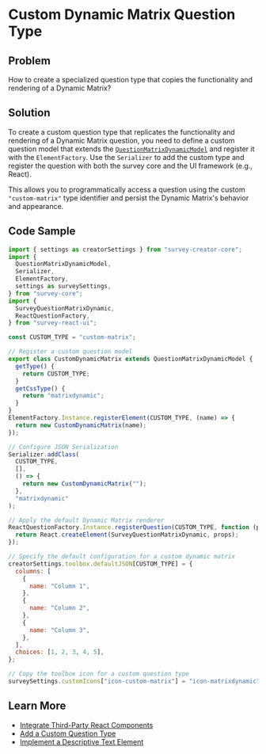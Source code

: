 # Custom Dynamic Matrix Question Type

## Problem
How to create a specialized question type that copies the functionality and rendering of a Dynamic Matrix?

## Solution
To create a custom question type that replicates the functionality and rendering of a Dynamic Matrix question, you need to define a custom question model that extends the [`QuestionMatrixDynamicModel`](https://surveyjs.io/form-library/documentation/api-reference/dynamic-matrix-table-question-model) and register it with the `ElementFactory`. Use the `Serializer` to add the custom type and register the question with both the survey core and the UI framework (e.g., React).

This allows you to programmatically access a question using the custom `"custom-matrix"` type identifier and persist the Dynamic Matrix's behavior and appearance.

## Code Sample
```javascriptreact
import { settings as creatorSettings } from "survey-creator-core";
import {
  QuestionMatrixDynamicModel,
  Serializer,
  ElementFactory,
  settings as surveySettings,
} from "survey-core";
import {
  SurveyQuestionMatrixDynamic,
  ReactQuestionFactory,
} from "survey-react-ui";

const CUSTOM_TYPE = "custom-matrix";

// Register a custom question model
export class CustomDynamicMatrix extends QuestionMatrixDynamicModel {
  getType() {
    return CUSTOM_TYPE;
  }
  getCssType() {
    return "matrixdynamic";
  }
}
ElementFactory.Instance.registerElement(CUSTOM_TYPE, (name) => {
  return new CustomDynamicMatrix(name);
});

// Configure JSON Serialization
Serializer.addClass(
  CUSTOM_TYPE,
  [],
  () => {
    return new CustomDynamicMatrix("");
  },
  "matrixdynamic"
);

// Apply the default Dynamic Matrix renderer
ReactQuestionFactory.Instance.registerQuestion(CUSTOM_TYPE, function (props) {
  return React.createElement(SurveyQuestionMatrixDynamic, props);
});

// Specify the default configuration for a custom dynamic matrix
creatorSettings.toolbox.defaultJSON[CUSTOM_TYPE] = {
  columns: [
    {
      name: "Column 1",
    },
    {
      name: "Column 2",
    },
    {
      name: "Column 3",
    },
  ],
  choices: [1, 2, 3, 4, 5],
};

// Copy the toolbox icon for a custom question type
surveySettings.customIcons["icon-custom-matrix"] = "icon-matrixdynamic";
```

## Learn More
- [Integrate Third-Party React Components](https://surveyjs.io/form-library/documentation/customize-question-types/third-party-component-integration-react)
- [Add a Custom Question Type](https://surveyjs.io/form-library/examples/add-custom-question-type-to-form-builder/)
- [Implement a Descriptive Text Element](https://surveyjs.io/survey-creator/examples/custom-descriptive-text-element/)